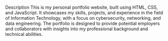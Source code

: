 Description
This is my personal portfolio website, built using HTML, CSS, and JavaScript. It showcases my skills, projects, and experience in the field of Information Technology, with a focus on cybersecurity, networking, and data engineering. The portfolio is designed to provide potential employers and collaborators with insights into my professional background and technical abilities.
